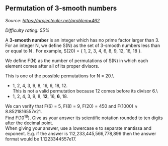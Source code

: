 Permutation of 3-smooth numbers
-------------------------------

*Source: https://projecteuler.net/problem=462*


*Difficulty rating: 55%*

A **3-smooth number** is an integer which has no prime factor larger
than 3. For an integer N, we define S(N) as the set of 3-smooth numbers
less than or equal to N . For example, S(20) = { 1, 2, 3, 4, 6, 8, 9,
12, 16, 18 }.

We define F(N) as the number of permutations of S(N) in which each
element comes after all of its proper divisors.

This is one of the possible permutations for N = 20.\
 - 1, 2, 4, 3, 9, 8, 16, 6, 18, 12.\
 This is not a valid permutation because 12 comes before its divisor 6.\
 - 1, 2, 4, 3, 9, 8, **12**, 16, **6**, 18.

We can verify that F(6) = 5, F(8) = 9, F(20) = 450 and F(1000) ≈
8.8521816557e21.\
 Find F(10<sup>18</sup>). Give as your answer its scientific notation rounded to
ten digits after the decimal point.\
 When giving your answer, use a lowercase e to separate mantissa and
exponent. E.g. if the answer is 112,233,445,566,778,899 then the answer
format would be 1.1223344557e17.
